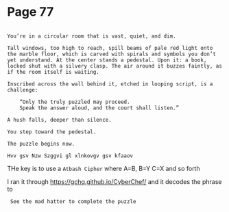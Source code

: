 # Page 77

``` You land softly on a patch of crimson velvet carpet, embroidered with golden thread in swirling patterns that seem to shift when you’re not looking. Above, the chessboard slide seals itself with a whisper, vanishing into shadow.

You’re in a circular room that is vast, quiet, and dim.

Tall windows, too high to reach, spill beams of pale red light onto the marble floor, which is carved with spirals and symbols you don’t yet understand. At the center stands a pedestal. Upon it: a book, locked shut with a silvery clasp. The air around it buzzes faintly, as if the room itself is waiting.

Inscribed across the wall behind it, etched in looping script, is a challenge:

    “Only the truly puzzled may proceed.
    Speak the answer aloud, and the court shall listen.”

A hush falls, deeper than silence.

You step toward the pedestal.

The puzzle begins now.

Hvv gsv Nzw Szggvi gl xlnkovgv gsv kfaaov
```


THe key is to use a `Atbash Cipher` where A=B, B=Y C=X and so forth

I ran it through https://gchq.github.io/CyberChef/ and it decodes the phrase to

` See the mad hatter to complete the puzzle`